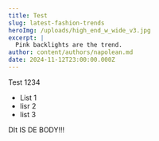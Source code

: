 ```yaml
---
title: Test
slug: latest-fashion-trends
heroImg: /uploads/high_end_w_wide_v3.jpg
excerpt: |
  Pink backlights are the trend.
author: content/authors/napolean.md
date: 2024-11-12T23:00:00.000Z
---
```


Test 1234

* List 1
* lisr 2
* list 3

DIt IS DE BODY!!!
